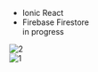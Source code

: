 - Ionic React
- Firebase Firestore  
  in progress

![2](https://user-images.githubusercontent.com/80106964/228767962-3bad596f-c5f6-4fb4-a353-9c385e8f3ccd.png)  
![1](https://user-images.githubusercontent.com/80106964/228767969-08d1ddab-c62f-4e7d-8a94-1e7410170baf.png)
